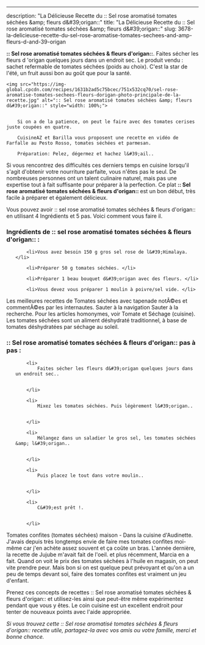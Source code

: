 ---
description: "La Délicieuse Recette du :: Sel rose aromatisé tomates séchées &amp;amp; fleurs d&amp;#39;origan::"
title: "La Délicieuse Recette du :: Sel rose aromatisé tomates séchées &amp;amp; fleurs d&amp;#39;origan::"
slug: 3678-la-delicieuse-recette-du-sel-rose-aromatise-tomates-sechees-and-amp-fleurs-d-and-39-origan

<p>
	<strong>:: Sel rose aromatisé tomates séchées &amp; fleurs d&#39;origan::</strong>. 
	Faites sécher les fleurs d &#39;origan quelques jours dans un endroit sec. Le produit vendu : sachet refermable de tomates séchées (poids au choix). C&#39;est la star de l&#39;été, un fruit aussi bon au goût que pour la santé.
</p>
<p>
	
	<img src="https://img-global.cpcdn.com/recipes/1631b2ad5c75bcec/751x532cq70/sel-rose-aromatise-tomates-sechees-fleurs-dorigan-photo-principale-de-la-recette.jpg" alt=":: Sel rose aromatisé tomates séchées &amp; fleurs d&#39;origan::" style="width: 100%;">
	
	
		Si on a de la patience, on peut le faire avec des tomates cerises juste coupées en quatre.
	
		CuisineAZ et Barilla vous proposent une recette en vidéo de Farfalle au Pesto Rosso, tomates séchées et parmesan.
	
		Préparation: Pelez, dégermez et hachez l&#39;ail..
	
</p>

Si vous rencontrez des difficultés ces derniers temps en cuisine lorsqu'il s'agit d'obtenir votre nourriture parfaite, vous n'êtes pas le seul. De nombreuses personnes ont un talent culinaire naturel, mais pas une expertise tout à fait suffisante pour préparer à la perfection. Ce plat <strong> :: Sel rose aromatisé tomates séchées &amp; fleurs d&#39;origan:: </strong> est un bon début, très facile à préparer et également délicieux.

<!--inarticleads1-->

Vous pouvez avoir :: sel rose aromatisé tomates séchées &amp; fleurs d&#39;origan:: en utilisant 4 Ingrédients et 5 pas. Voici comment vous faire il.

<h3>Ingrédients de :: sel rose aromatisé tomates séchées &amp; fleurs d&#39;origan:: :</h3>

<ol>
	
		<li>Vous avez besoin 150 g gros sel rose de l&#39;Himalaya. </li>
	
		<li>Préparer 50 g tomates séchées. </li>
	
		<li>Préparer 1 beau bouquet d&#39;origan avec des fleurs. </li>
	
		<li>Vous devez vous préparer 1 moulin à poivre/sel vide. </li>
	
</ol>

Les meilleures recettes de Tomates séchées avec tapenade notÃ©es et commentÃ©es par les internautes. Sauter à la navigation Sauter à la recherche. Pour les articles homonymes, voir Tomate et Séchage (cuisine). Les tomates séchées sont un aliment déshydraté traditionnel, à base de tomates déshydratées par séchage au soleil. 

<!--inarticleads2-->

<h3>:: Sel rose aromatisé tomates séchées &amp; fleurs d&#39;origan:: pas à pas :</h3>

<ol>
	
		<li>
			Faites sécher les fleurs d&#39;origan quelques jours dans un endroit sec..
			
			
		</li>
	
		<li>
			Mixez les tomates séchées. Puis légèrement l&#39;origan..
			
			
		</li>
	
		<li>
			Mélangez dans un saladier le gros sel, les tomates séchées &amp; l&#39;origan..
			
			
		</li>
	
		<li>
			Puis placez le tout dans votre moulin..
			
			
		</li>
	
		<li>
			C&#39;est prêt !.
			
			
		</li>
	
</ol>

Tomates confites (tomates séchées) maison - Dans la cuisine d&#39;Audinette. J&#39;avais depuis très longtemps envie de faire mes tomates confites moi-même car j&#39;en achète assez souvent et ça coûte un bras. L&#39;année dernière, la recette de Jujube m&#39;avait fait de l&#39;oeil. et plus récemment, Marcia en a fait. Quand on voit le prix des tomates séchées à l&#39;huile en magasin, on peut vite prendre peur. Mais bon si on est quelque peut prévoyant et qu&#39;on a un peu de temps devant soi, faire des tomates confites est vraiment un jeu d&#39;enfant. 

<!--inarticleads1-->

<p>
Prenez ces concepts de recettes :: Sel rose aromatisé tomates séchées &amp; fleurs d&#39;origan:: et utilisez-les ainsi que peut-être même expérimentez pendant que vous y êtes. Le coin cuisine est un excellent endroit pour tenter de nouveaux points avec l'aide appropriée.
</p>

<p>
<i>Si vous trouvez cette :: Sel rose aromatisé tomates séchées &amp; fleurs d&#39;origan:: recette utile, partagez-la avec vos amis ou votre famille, merci et bonne chance.</i>
</p>

